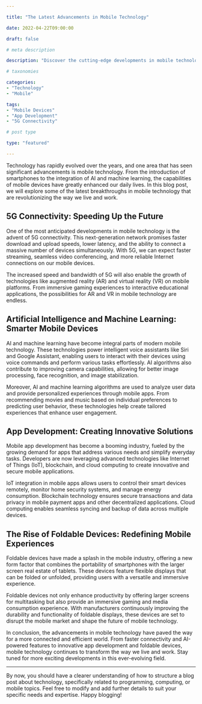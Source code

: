 ```yaml
---

title: "The Latest Advancements in Mobile Technology"

date: 2022-04-22T09:00:00

draft: false

# meta description

description: "Discover the cutting-edge developments in mobile technology and how they are revolutionizing the way we live and work."

# taxonomies

categories:
- "Technology"
- "Mobile"

tags:
- "Mobile Devices"
- "App Development"
- "5G Connectivity"

# post type

type: "featured"

---
```


Technology has rapidly evolved over the years, and one area that has seen significant advancements is mobile technology. From the introduction of smartphones to the integration of AI and machine learning, the capabilities of mobile devices have greatly enhanced our daily lives. In this blog post, we will explore some of the latest breakthroughs in mobile technology that are revolutionizing the way we live and work.

## 5G Connectivity: Speeding Up the Future

One of the most anticipated developments in mobile technology is the advent of 5G connectivity. This next-generation network promises faster download and upload speeds, lower latency, and the ability to connect a massive number of devices simultaneously. With 5G, we can expect faster streaming, seamless video conferencing, and more reliable Internet connections on our mobile devices.

The increased speed and bandwidth of 5G will also enable the growth of technologies like augmented reality (AR) and virtual reality (VR) on mobile platforms. From immersive gaming experiences to interactive educational applications, the possibilities for AR and VR in mobile technology are endless.

## Artificial Intelligence and Machine Learning: Smarter Mobile Devices

AI and machine learning have become integral parts of modern mobile technology. These technologies power intelligent voice assistants like Siri and Google Assistant, enabling users to interact with their devices using voice commands and perform various tasks effortlessly. AI algorithms also contribute to improving camera capabilities, allowing for better image processing, face recognition, and image stabilization.

Moreover, AI and machine learning algorithms are used to analyze user data and provide personalized experiences through mobile apps. From recommending movies and music based on individual preferences to predicting user behavior, these technologies help create tailored experiences that enhance user engagement.

## App Development: Creating Innovative Solutions

Mobile app development has become a booming industry, fueled by the growing demand for apps that address various needs and simplify everyday tasks. Developers are now leveraging advanced technologies like Internet of Things (IoT), blockchain, and cloud computing to create innovative and secure mobile applications.

IoT integration in mobile apps allows users to control their smart devices remotely, monitor home security systems, and manage energy consumption. Blockchain technology ensures secure transactions and data privacy in mobile payment apps and other decentralized applications. Cloud computing enables seamless syncing and backup of data across multiple devices.

## The Rise of Foldable Devices: Redefining Mobile Experiences

Foldable devices have made a splash in the mobile industry, offering a new form factor that combines the portability of smartphones with the larger screen real estate of tablets. These devices feature flexible displays that can be folded or unfolded, providing users with a versatile and immersive experience.

Foldable devices not only enhance productivity by offering larger screens for multitasking but also provide an immersive gaming and media consumption experience. With manufacturers continuously improving the durability and functionality of foldable displays, these devices are set to disrupt the mobile market and shape the future of mobile technology.

In conclusion, the advancements in mobile technology have paved the way for a more connected and efficient world. From faster connectivity and AI-powered features to innovative app development and foldable devices, mobile technology continues to transform the way we live and work. Stay tuned for more exciting developments in this ever-evolving field.

---

By now, you should have a clearer understanding of how to structure a blog post about technology, specifically related to programming, computing, or mobile topics. Feel free to modify and add further details to suit your specific needs and expertise. Happy blogging!
